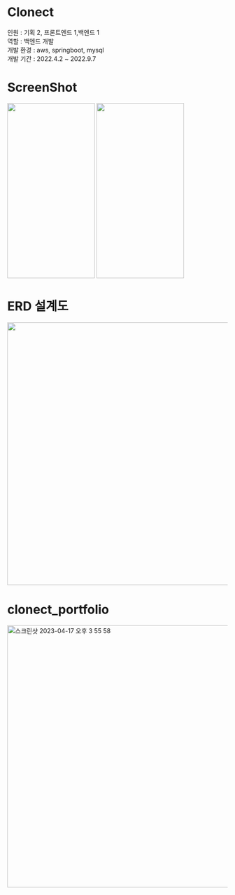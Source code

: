 # Clonect 
인원 : 기획 2, 프론트엔드 1,백엔드 1
<br />
역할 : 백엔드 개발
<br />
개발 환경 : aws, springboot, mysql
<br />
개발 기간 : 2022.4.2 ~ 2022.9.7
<br />

# ScreenShot
<div>
<img src="https://github.com/Controllls/clonect_portfolio/assets/53941701/fbf4b81d-b473-42bb-b5b3-a7c2bbb8b313" width="200" height="400"/>
<img src="https://github.com/Controllls/clonect_portfolio/assets/53941701/fc8ae5b6-049d-4ff7-a1bd-01b74e3ee8bd" width="200" height="400"/>
</div>

# ERD 설계도
<img src="https://github.com/Controllls/clonect_portfolio/assets/53941701/dcee38f8-fcad-4d0e-85b3-3e1b2791c3f6" width="800" height="600"/>


# clonect_portfolio
<img width="599" alt="스크린샷 2023-04-17 오후 3 55 58" src="https://user-images.githubusercontent.com/53941701/232407793-f36b5395-3555-400d-a142-e2dcdd9e22b5.png">
